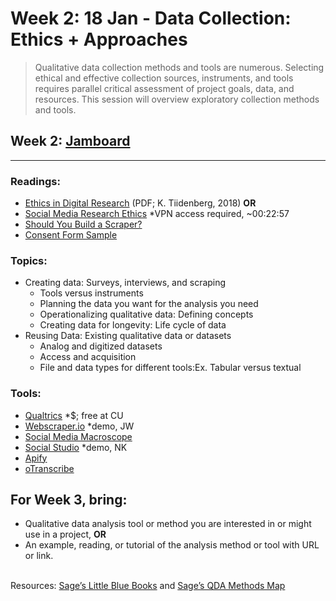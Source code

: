 # Week 2: 18 Jan - Data Collection: Ethics + Approaches
> Qualitative data collection methods and tools are numerous. Selecting ethical and effective collection sources,  instruments, and tools requires parallel critical assessment of project goals, data, and resources. This session will overview exploratory collection methods and tools. 

## Week 2: [Jamboard](https://jamboard.google.com/d/1wuBdJuwg8EnZ5eV2Akv4xxoGbZd_r1fM3g_NJVE7olU/edit?usp=sharing)

---
### Readings:
- [Ethics in Digital Research](https://drive.google.com/file/d/1kXGg1a-fx5-sf4PUoafi6BZpPNeAy2tb/view?usp=sharing) (PDF; K. Tiidenberg, 2018)
**OR**
- [Social Media Research Ethics](https://methods.sagepub.com/video/social-media-research-and-ethics) *VPN access required, ~00:22:57
- [Should You Build a Scraper?](https://www.storybench.org/wp-content/uploads/2016/04/flowchart_final.jpeg)
- [Consent Form Sample](https://www.colorado.edu/researchinnovation/sites/default/files/attached-files/sample_consent_form_08.25.2017.pdf)

### Topics:
- Creating data: Surveys, interviews, and scraping
  - Tools versus instruments
  - Planning the data you want for the analysis you need
  - Operationalizing qualitative data: Defining concepts
  - Creating data for longevity: Life cycle of data
- Reusing Data: Existing qualitative data or datasets
  - Analog and digitized datasets
  - Access and acquisition
  - File and data types for different tools:Ex. Tabular versus textual
 
### Tools:
- [Qualtrics](https://www.qualtrics.com/) *$; free at CU
- [Webscraper.io](https://webscraper.io/) *demo, JW
- [Social Media Macroscope](https://socialmediamacroscope.org/)
- [Social Studio](https://libguides.colorado.edu/c.php?g=815651&p=5835780) *demo, NK
- [Apify](https://apify.com/)
- [oTranscribe](https://otranscribe.com/)

## For Week 3, bring:
- Qualitative data analysis tool or method you are interested in or might use in a project, 
**OR**
- An example, reading, or tutorial of the analysis method or tool with URL or link.

<br>Resources: [Sage’s Little Blue Books](https://methods.sagepub.com/Search/Results?booktypes=qrm&IncludeSegments=false&IncludeParts=false&sort=pubyear&keywords[0].Field=FullText&keywords[0].Text=&noback=true) and [Sage’s QDA Methods Map](https://methods.sagepub.com/methods-map/qualitative-data-analysis)


